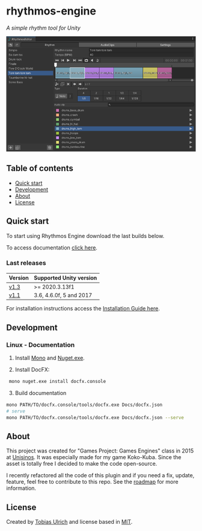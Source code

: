 # rhythmos-engine

_A simple rhythm tool for Unity_

![RhythmosEngine v1.3](Docs/images/rhythmos.png)

## Table of contents

- [Quick start](#quick-start)
- [Development](#development)
- [About](#about)
- [License](#license)


## Quick start

To start using Rhythmos Engine download the last builds below.

To access documentation [ click here](https://tobiasbu.github.io/rhythmos/index.html).

### Last releases


| Version | Supported Unity version |
| ------- | ----------------------- |
| [v1.3](https://github.com/tobiasbu/rhythmos-engine/releases/tag/v1.3) | >= 2020.3.13f1 |
| [v1.1](https://assetstore.unity.com/packages/tools/audio/rhythmos-engine-39835) | 3.6, 4.6.0f, 5 and 2017  |

For installation instructions access the [Installation Guide here](https://tobiasbu.github.io/rhythmos/articles/downloads-installation-guide.html).


## Development

### Linux - Documentation

1. Install [Mono](https://www.mono-project.com/download/stable/) and [Nuget.exe](https://www.nuget.org/downloads). 

2. Install DocFX: 

```bash
 mono nuget.exe install docfx.console
```

3. Build documentation

```bash
mono PATH/TO/docfx.console/tools/docfx.exe Docs/docfx.json
# serve
mono PATH/TO/docfx.console/tools/docfx.exe Docs/docfx.json --serve
```

## About

This project was created for "Games Project:  Games Engines" class in 2015 at [Unisinos](http://www.unisinos.br/global/en/). It was especially made for my game Koko-Kuba. Since the asset is totally free I decided to make the code open-source. 

I recently refactored all the code of this plugin and if you need a fix, update, feature, feel free to contribute to this repo. See the [roadmap](https://github.com/tobiasbu/rhythmos-engine/projects) for more information.

## License

Created by [Tobias Ulrich](https://github.com/tobiasbu) and license based in [MIT](https://github.com/tobiasbu/rhythmos-engine/blob/main/LICENSE).

